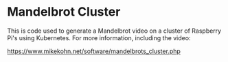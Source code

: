 Mandelbrot Cluster
==================

This is code used to generate a Mandelbrot video on a cluster of
Raspberry Pi's using Kubernetes. For more information, including
the video:

https://www.mikekohn.net/software/mandelbrots_cluster.php

